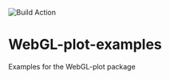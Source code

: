![Build Action](https://github.com/danchitnis/webgl-plot/workflows/Build/badge.svg "")

# WebGL-plot-examples
Examples for the WebGL-plot package
